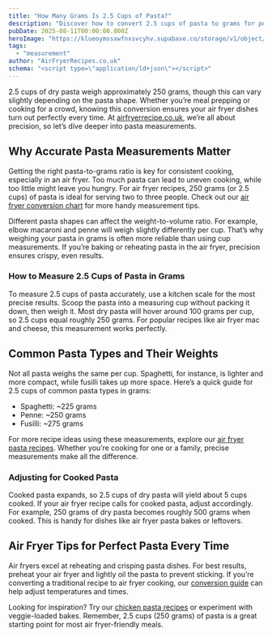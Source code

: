 ```yaml
---
title: "How Many Grams Is 2.5 Cups of Pasta?"
description: "Discover how to convert 2.5 cups of pasta to grams for perfect air fryer meals every time. Get precise measurements now!"
pubDate: 2025-08-11T00:00:00.000Z
heroImage: "https://klueoymssxwfnxsvcyhv.supabase.co/storage/v1/object/public/md/how-many-grams-is-2-5-cups-of-pasta-31148573.webp"
tags:
  - "measurement"
author: "AirFryerRecipes.co.uk"
schema: "<script type=\"application/ld+json\"></script>"
---
```


<p>2.5 cups of dry pasta weigh approximately 250 grams, though this can vary slightly depending on the pasta shape. Whether you’re meal prepping or cooking for a crowd, knowing this conversion ensures your air fryer dishes turn out perfectly every time. At <a href=https://www.airfryerrecipe.co.uk>airfryerrecipe.co.uk</a>, we’re all about precision, so let’s dive deeper into pasta measurements.</p>  

<h2>Why Accurate Pasta Measurements Matter</h2>  
<p>Getting the right pasta-to-grams ratio is key for consistent cooking, especially in an air fryer. Too much pasta can lead to uneven cooking, while too little might leave you hungry. For air fryer recipes, 250 grams (or 2.5 cups) of pasta is ideal for serving two to three people. Check out our <a href=https://www.airfryerrecipe.co.uk/air-fryer-conversion-chart>air fryer conversion chart</a> for more handy measurement tips.</p>  

<p>Different pasta shapes can affect the weight-to-volume ratio. For example, elbow macaroni and penne will weigh slightly differently per cup. That’s why weighing your pasta in grams is often more reliable than using cup measurements. If you’re baking or reheating pasta in the air fryer, precision ensures crispy, even results.</p>  

<h3>How to Measure 2.5 Cups of Pasta in Grams</h3>  
<p>To measure 2.5 cups of pasta accurately, use a kitchen scale for the most precise results. Scoop the pasta into a measuring cup without packing it down, then weigh it. Most dry pasta will hover around 100 grams per cup, so 2.5 cups equal roughly 250 grams. For popular recipes like air fryer mac and cheese, this measurement works perfectly.</p>  

<h2>Common Pasta Types and Their Weights</h2>  
<p>Not all pasta weighs the same per cup. Spaghetti, for instance, is lighter and more compact, while fusilli takes up more space. Here’s a quick guide for 2.5 cups of common pasta types in grams:</p>  

<ul>  
<li>Spaghetti: ~225 grams</li>  
<li>Penne: ~250 grams</li>  
<li>Fusilli: ~275 grams</li>  
</ul>  

<p>For more recipe ideas using these measurements, explore our <a href=https://www.airfryerrecipe.co.uk/recipes>air fryer pasta recipes</a>. Whether you’re cooking for one or a family, precise measurements make all the difference.</p>  

<h3>Adjusting for Cooked Pasta</h3>  
<p>Cooked pasta expands, so 2.5 cups of dry pasta will yield about 5 cups cooked. If your air fryer recipe calls for cooked pasta, adjust accordingly. For example, 250 grams of dry pasta becomes roughly 500 grams when cooked. This is handy for dishes like air fryer pasta bakes or leftovers.</p>  

<h2>Air Fryer Tips for Perfect Pasta Every Time</h2>  
<p>Air fryers excel at reheating and crisping pasta dishes. For best results, preheat your air fryer and lightly oil the pasta to prevent sticking. If you’re converting a traditional recipe to air fryer cooking, our <a href=https://www.airfryerrecipe.co.uk/air-fryer-conversion-chart>conversion guide</a> can help adjust temperatures and times.</p>  

<p>Looking for inspiration? Try our <a href=https://www.airfryerrecipe.co.uk/recipe-category/chicken>chicken pasta recipes</a> or experiment with veggie-loaded bakes. Remember, 2.5 cups (250 grams) of pasta is a great starting point for most air fryer-friendly meals.</p>